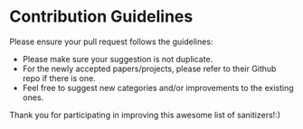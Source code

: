 # Contribution Guidelines
Please ensure your pull request follows the guidelines:
- Please make sure your suggestion is not duplicate.
- For the newly accepted papers/projects, please refer to their Github repo if there is one.
- Feel free to suggest new categories and/or improvements to the existing ones.

Thank you for participating in improving this awesome list of sanitizers!:)
